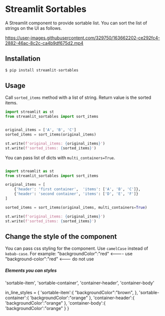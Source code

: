 # Streamlit Sortables

A Streamlit component to provide sortable list.
You can sort the list of strings on the UI as follows.

https://user-images.githubusercontent.com/329750/163662202-ce292fc4-2882-46ac-8c2c-ca4b9df675d2.mp4


## Installation

```python
$ pip install streamlit-sortables
```

## Usage

Call `sorted_items` method with a list of string. Return value is the sorted items.

```python
import streamlit as st
from streamlit_sortables import sort_items


original_items = ['A', 'B', 'C']
sorted_items = sort_items(original_items)

st.write(f'original_items: {original_items}')
st.write(f'sorted_items: {sorted_items}')
```

You can pass list of dicts with `multi_containers=True`.

```python

import streamlit as st
from streamlit_sortables import sort_items

original_items = [
    {'header': 'first container',  'items': ['A', 'B', 'C']},
    {'header': 'second container', 'items': ['D', 'E', 'F']}
]

sorted_items = sort_items(original_items, multi_containers=True)

st.write(f'original_items: {original_items}')
st.write(f'sorted_items: {sorted_items}')
```

## Change the style of the component

You can pass css styling for the component. Use `camelCase` instead of `kebab-case`. For example:
"backgroundColor":"red" <---- use
"background-color":"red" <--- do not use 

##### Elements you can styles
'sortable-item',
'sortable-container',
'container-header',
'container-body'

in_line_styles = {
    'sortable-item':{
        "backgroundColor":"brown",
    },
    'sortable-container':{
        'backgroundColor':"orange"
    },
    'container-header':{
        'backgroundColor':"orange"
    },
    'container-body':{
        'backgroundColor':"orange"
    }
}
